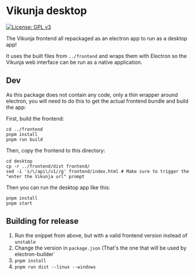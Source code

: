 # Vikunja desktop

[![License: GPL v3](https://img.shields.io/badge/License-GPL%20v3-blue.svg)](LICENSE)

The Vikunja frontend all repackaged as an electron app to run as a desktop app!

It uses the built files from `../frontend` and wraps them with Electron so the
Vikunja web interface can be run as a native application.

## Dev

As this package does not contain any code, only a thin wrapper around electron, you will need to do this to get the 
actual frontend bundle and build the app:

First, build the frontend:

```
cd ../frontend
pnpm install
pnpm run build
```

Then, copy the frontend to this directory:

```
cd desktop
cp -r ../frontend/dist frontend/
sed -i 's/\/api\/v1//g' frontend/index.html # Make sure to trigger the "enter the Vikunja url" prompt
```

Then you can run the desktop app like this:

```
pnpm install
pnpm start
```

## Building for release

1. Run the snippet from above, but with a valid frontend version instead of `unstable`
2. Change the version in `package.json` (That's the one that will be used by electron-builder`
3. `pnpm install`
4. `pnpm run dist --linux --windows`
